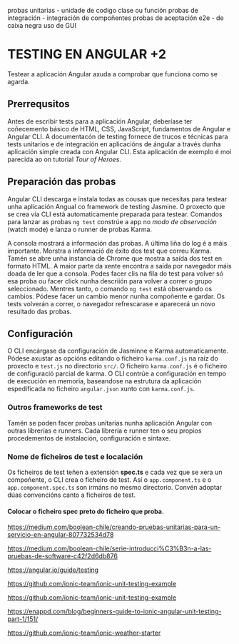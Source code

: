 probas unitarias - unidade de codigo clase ou función
probas de integración - integración de compoñentes 
probas de aceptación e2e - de caixa negra uso de GUI 



# TESTING EN ANGULAR +2
Testear a aplicación Angular axuda a comprobar que funciona como se agarda.

## Prerrequsitos
Antes de escribir tests para a aplicación Angular, deberíase ter coñecemento básico de HTML, CSS, JavaScript, fundamentos de Angular e Angular CLI. 
A documentacón de testing fornece de trucos e técnicas  para tests unitarios e de integración en aplicacións de ángular a través dunha aplicación simple creada con Angular CLI. Esta aplicación de exemplo é moi parecida ao on tutorial _Tour of Heroes_.

## Preparación das probas
Angular CLI descarga e instala todas as cousas que necesitas para testear unha aplicación Angual co framework de testing Jasmine.
O proxecto que se crea vía CLI está automaticamente preparada para testear. 
Comandos para lanzar as probas
`ng test` constrúe a app no _modo de observación_ (watch mode) e lanza o runner de probas Karma.

A consola mostrará a información das probas.
A última liña do log é a máis importante. Morstra a informació de éxito dos test que correu Karma.
Tamén se abre unha instancia de Chrome que mostra a saída dos test en formato HTML.
A maior parte da xente encontra a saída por navegador máis doada de ler que a consola. Podes facer clis na fila do test para volver só esa proba ou facer click nunha descriión para volver a correr o grupo seleccionado.
Mentres tanto, o comando `ng test` está observando os cambios.
Pódese facer un cambio menor nunha compoñente e gardar. Os tests volverán a correr, o navegador refrescarase e aparecerá un novo resultado das probas.

## Configuración
O CLI encárgase da configuración de Jasminne e Karma automaticamente. 
Pódese axustar as opcións editando o ficheiro `karma.conf.js` na raíz do proxecto e `test.js` no directorio `src/`.
O ficheiro `karma.conf.js` é o ficheiro de configuració parcial de karma. O CLI contrúe a configuración en tempo de execución en memoria, baseandose na estrutura da aplicación espedificada no ficheiro `angular.json` xunto con `karma.conf.js`.

### Outros frameworks de test
Tamén se poden facer probas unitarias nunha aplicación Angular con outras librerías e runners. Cada librería e runner ten o seu propios procedementos de instalación, configuración e sintaxe.

### Nome de ficheiros de test e localación
Os ficheiros de test teñen a extensión **spec.ts** e cada vez que se xera un compoñente, o CLI crea o ficheiro de test. Así o `app.component.ts` e o `app.component.spec.ts` son irmáns no mesmo directorio. Convén adoptar dúas convencións canto a ficheiros de test.

#### Colocar o ficheiro spec preto do ficheiro que proba.



https://medium.com/boolean-chile/creando-pruebas-unitarias-para-un-servicio-en-angular-807732534d78

https://medium.com/boolean-chile/serie-introducci%C3%B3n-a-las-pruebas-de-software-c42f2d6db876

https://angular.io/guide/testing

https://github.com/ionic-team/ionic-unit-testing-example

https://github.com/ionic-team/ionic-unit-testing-example

https://enappd.com/blog/beginners-guide-to-ionic-angular-unit-testing-part-1/151/

https://github.com/ionic-team/ionic-weather-starter